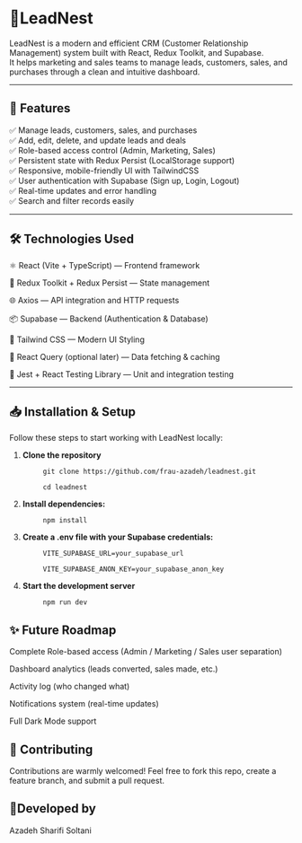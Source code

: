 # 📝LeadNest

LeadNest is a modern and efficient CRM (Customer Relationship Management) system built with React, Redux Toolkit, and Supabase.  
It helps marketing and sales teams to manage leads, customers, sales, and purchases through a clean and intuitive dashboard.

---

## 🚀 Features

✅ Manage leads, customers, sales, and purchases  
✅ Add, edit, delete, and update leads and deals  
✅ Role-based access control (Admin, Marketing, Sales)  
✅ Persistent state with Redux Persist (LocalStorage support)  
✅ Responsive, mobile-friendly UI with TailwindCSS  
✅ User authentication with Supabase (Sign up, Login, Logout)  
✅ Real-time updates and error handling  
✅ Search and filter records easily

---

## 🛠️ Technologies Used

⚛️ React (Vite + TypeScript) — Frontend framework

🛒 Redux Toolkit + Redux Persist — State management

🌐 Axios — API integration and HTTP requests

📦 Supabase — Backend (Authentication & Database)

🎨 Tailwind CSS — Modern UI Styling

🔎 React Query (optional later) — Data fetching & caching

🧪 Jest + React Testing Library — Unit and integration testing

---

## 📥 Installation & Setup

Follow these steps to start working with LeadNest locally:

1. **Clone the repository**

            git clone https://github.com/frau-azadeh/leadnest.git

            cd leadnest

2. **Install dependencies:**

            npm install

3. **Create a .env file with your Supabase credentials:**

            VITE_SUPABASE_URL=your_supabase_url

            VITE_SUPABASE_ANON_KEY=your_supabase_anon_key

4. **Start the development server**

            npm run dev

## ✨ Future Roadmap

Complete Role-based access (Admin / Marketing / Sales user separation)

Dashboard analytics (leads converted, sales made, etc.)

Activity log (who changed what)

Notifications system (real-time updates)

Full Dark Mode support

## 🤝 Contributing

Contributions are warmly welcomed!
Feel free to fork this repo, create a feature branch, and submit a pull request.

## 🌻Developed by

Azadeh Sharifi Soltani
